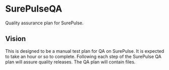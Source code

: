 # SurePulseQA
Quality assurance plan for SurePulse.
## Vision
This is designed to be a manual test plan for QA on SurePulse. It is expected to take an hour or so to complete. 
Following each step of the SurePulse QA plan will assure quality releases. The QA plan will contain files.
